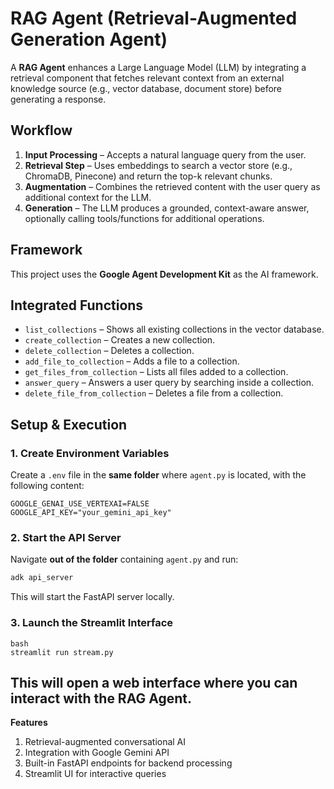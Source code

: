 # RAG Agent (Retrieval-Augmented Generation Agent)

A **RAG Agent** enhances a Large Language Model (LLM) by integrating a retrieval component that fetches relevant context from an external knowledge source (e.g., vector database, document store) before generating a response.

## Workflow
1. **Input Processing** – Accepts a natural language query from the user.
2. **Retrieval Step** – Uses embeddings to search a vector store (e.g., ChromaDB, Pinecone) and return the top-k relevant chunks.
3. **Augmentation** – Combines the retrieved content with the user query as additional context for the LLM.
4. **Generation** – The LLM produces a grounded, context-aware answer, optionally calling tools/functions for additional operations.

## Framework
This project uses the **Google Agent Development Kit** as the AI framework.

## Integrated Functions
- `list_collections` – Shows all existing collections in the vector database.
- `create_collection` – Creates a new collection.
- `delete_collection` – Deletes a collection.
- `add_file_to_collection` – Adds a file to a collection.
- `get_files_from_collection` – Lists all files added to a collection.
- `answer_query` – Answers a user query by searching inside a collection.
- `delete_file_from_collection` – Deletes a file from a collection.

## Setup & Execution

### 1. Create Environment Variables
Create a `.env` file in the **same folder** where `agent.py` is located, with the following content:
```env
GOOGLE_GENAI_USE_VERTEXAI=FALSE
GOOGLE_API_KEY="your_gemini_api_key"
```

### 2. Start the API Server
Navigate **out of the folder** containing `agent.py` and run:
```bash
adk api_server
```
This will start the FastAPI server locally.

### 3. Launch the Streamlit Interface
```
bash
streamlit run stream.py
```
## This will open a web interface where you can interact with the RAG Agent.
**Features**
1. Retrieval-augmented conversational AI
2. Integration with Google Gemini API
3. Built-in FastAPI endpoints for backend processing
4. Streamlit UI for interactive queries
